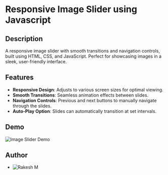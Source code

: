 # Responsive Image Slider using Javascript


## Description
A responsive image slider with smooth transitions and navigation controls, built using HTML, CSS, and JavaScript. Perfect for showcasing images in a sleek, user-friendly interface.

## Features
- **Responsive Design**: Adjusts to various screen sizes for optimal viewing.
- **Smooth Transitions**: Seamless animation effects between slides.
- **Navigation Controls**: Previous and next buttons to manually navigate through the slides.
- **Auto-Play Option**: Slides can automatically transition at set intervals.


## Demo
![Image Slider Demo](https://rakeshm1218.github.io/responsive-imageSlider-javascript/)

## Author
- ![Rakesh M](https://github.com/Rakeshm1218)